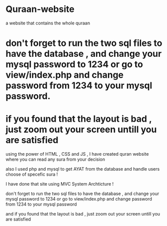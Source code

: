 # Quraan-website
a website that contains the whole quraan 

# don't forget to run the two sql files to have the database , and change your mysql password to 1234 or go to view/index.php and change password from 1234 to your mysql password.

# if you found that the layout is bad , just zoom out your screen untill you are satisfied 

using the power of HTML , CSS and JS , I have created quran website  where you can read any sura from your decision 

also I used php and mysql to get AYAT from the database and handle users choose of specefic sura ! 

I have done that site using MVC System Archticture ! 

don't forget to run the two sql files to have the database , and change your mysql password to 1234 or go to view/index.php and change password from 1234 to your mysql password

and if you found that the layout is bad , just zoom out your screen untill you are satisfied 

